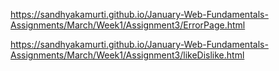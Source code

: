 https://sandhyakamurti.github.io/January-Web-Fundamentals-Assignments/March/Week1/Assignment3/ErrorPage.html

https://sandhyakamurti.github.io/January-Web-Fundamentals-Assignments/March/Week1/Assignment3/likeDislike.html
